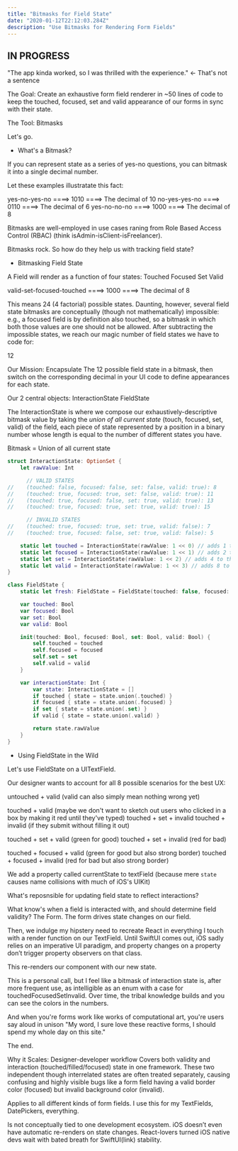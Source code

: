 ```yaml
---
title: "Bitmasks for Field State"
date: "2020-01-12T22:12:03.284Z"
description: "Use Bitmasks for Rendering Form Fields"
---
```


<h2>IN PROGRESS</h2>

"The app kinda worked, so I was thrilled with the experience." <- That's not a sentence

The Goal: Create an exhaustive form field renderer in ~50 lines of code to keep the touched, focused, set and valid appearance of our forms in sync with their state.

The Tool: Bitmasks

Let's go.

- What's a Bitmask?

If you can represent state as a series of yes-no questions, you can bitmask it into a single decimal number.

Let these examples illustratate this fact:

yes-no-yes-no ====> 1010 ====> The decimal of 10
no-yes-yes-no ====> 0110 ====> The decimal of 6
yes-no-no-no ====> 1000 ====> The decimal of 8

Bitmasks are well-employed in use cases raning from Role Based Access Control (RBAC) (think isAdmin-isClient-isFreelancer).

Bitmasks rock. So how do they help us with tracking field state?

- Bitmasking Field State

A Field will render as a function of four states:
Touched
Focused
Set
Valid

valid-set-focused-touched ====> 1000 ====> The decimal of 8

This means 24 (4 factorial) possible states. Daunting, however, several field state bitmasks are conceptually (though not mathematically) impossible: e.g., a focused field is by definition also touched, so a bitmask in which both those values are one should not be allowed. After subtracting the impossible states, we reach our magic number of field states we have to code for:

12

Our Mission: Encapsulate The 12 possible field state in a bitmask, then switch on the corresponding decimal in your UI code to define appearances for each state.

Our 2 central objects:
InteractionState
FieldState

The InteractionState is where we compose our exhaustively-descriptive bitmask value by taking the _union of all current state_ (touch, focused, set, valid) of the field, each piece of state represented by a position in a binary number whose length is equal to the number of different states you have.

Bitmask = Union of all current state

<div class="impl">

```swift
struct InteractionState: OptionSet {
    let rawValue: Int

      // VALID STATES
//    (touched: false, focused: false, set: false, valid: true): 8
//    (touched: true, focused: true, set: false, valid: true): 11
//    (touched: true, focused: false, set: true, valid: true): 13
//    (touched: true, focused: true, set: true, valid: true): 15

      // INVALID STATES
//    (touched: true, focused: true, set: true, valid: false): 7
//    (touched: true, focused: false, set: true, valid: false): 5

    static let touched = InteractionState(rawValue: 1 << 0) // adds 1 to the InteractionState
    static let focused = InteractionState(rawValue: 1 << 1) // adds 2 to the InteractionState
    static let set = InteractionState(rawValue: 1 << 2) // adds 4 to the InteractionState
    static let valid = InteractionState(rawValue: 1 << 3) // adds 8 to the InteractionState
}
```

</div>

<div class="impl">

```swift
class FieldState {
    static let fresh: FieldState = FieldState(touched: false, focused: false, set: false, valid: true)

    var touched: Bool
    var focused: Bool
    var set: Bool
    var valid: Bool

    init(touched: Bool, focused: Bool, set: Bool, valid: Bool) {
        self.touched = touched
        self.focused = focused
        self.set = set
        self.valid = valid
    }

    var interactionState: Int {
        var state: InteractionState = []
        if touched { state = state.union(.touched) }
        if focused { state = state.union(.focused) }
        if set { state = state.union(.set) }
        if valid { state = state.union(.valid) }

        return state.rawValue
    }
}
```

</div>

- Using FieldState in the Wild

Let's use FieldState on a UITextField.

Our designer wants to account for all 8 possible scenarios for the best UX:

untouched + valid (valid can also simply mean nothing wrong yet)

touched + valid (maybe we don't want to sketch out users who clicked in a box by making it red until they've typed)
touched + set + invalid
touched + invalid (if they submit without filling it out)

touched + set + valid (green for good)
touched + set + invalid (red for bad)

touched + focused + valid (green for good but also strong border)
touched + focused + invalid (red for bad but also strong border)

We add a property called currentState to textField (because mere `state` causes name collisions with much of iOS's UIKit)

What's reposnsible for updating field state to reflect interactions?

What know's when a field is interacted with, and should determine field validity? The Form. The form drives state changes on our field.

Then, we indulge my hipstery need to recreate React in everything I touch with a render function on our TextField. Until SwiftUI comes out, iOS sadly relies on an imperative UI paradigm, and property changes on a property don’t trigger property observers on that class.

This re-renders our component with our new state.

This is a personal call, but I feel like a bitmask of interaction state is, after more frequent use, as intelligible as an enum with a case for touchedFocusedSetInvalid. Over time, the tribal knowledge builds and you can see the colors in the numbers.

And when you're forms work like works of computational art, you're users say aloud in unison "My word, I sure love these reactive forms, I should spend my whole day on this site."

The end.

Why it Scales:
Designer-developer workflow
Covers both validity and interaction (touched/filled/focused) state in one framework. These two independent though interrelated states are often treated separately, causing confusing and highly visible bugs like a form field having a valid border color (focused) but invalid background color (invalid).

Applies to all different kinds of form fields. I use this for my TextFields, DatePickers, everything.

Is not conceptually tied to one development ecosystem. iOS doesn’t even have automatic re-renders on state changes. React-lovers turned iOS native devs wait with bated breath for SwiftUI(link) stability.
